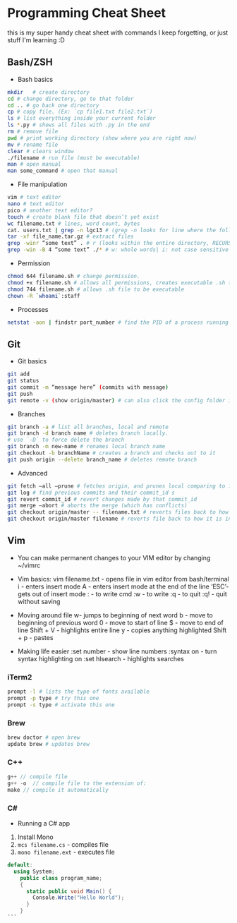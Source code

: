 # Programming Cheat Sheet

this is my super handy cheat sheet with commands I keep forgetting, or just stuff I'm learning :D

## Bash/ZSH

- Bash basics
```sh
mkdir	# create directory
cd # change directory, go to that folder
cd .. # go back one directory
cp # copy file. (Ex: `cp file1.txt file2.txt`)
ls # list everything inside your current folder
ls *.py # shows all files with .py in the end
rm # remove file
pwd	# print working directory (show where you are right now)
mv # rename file
clear # clears window
./filename # run file (must be executable)
man # open manual
man some_command # open that manual
```

- File manipulation
```sh
vim # text editor
nano # text editor
pico # another text editor?
touch # create blank file that doesn’t yet exist
wc filename.txt # lines, word count, bytes
cat. users.txt | grep -n lgc13 # (grep -n looks for line where the following word is at)
tar -xf file_name.tar.gz # extract files
grep -winr “some text” . # r (looks within the entire directory, RECURSIVELY)
grep -win -B 4 “some text” ./* # w: whole words| i: not case sensitive| n: line number | B 4: shows 4 lines before text is found
```

- Permission
```sh
chmod 644 filename.sh # change permission.
chmod +x filename.sh # allows all permissions, creates executable .sh file
chmod 744 filename.sh # allows .sh file to be executable
chown -R `whoami`:staff
```

- Processes
```sh
netstat -aon | findstr port_number # find the PID of a process running on port_number
```

## Git

- Git basics
```sh
git add
git status
git commit -m “message here” (commits with message)
git push
git remote -v (show origin/master) # can also click the config folder in .git folder

```

- Branches
```sh
git branch -a # list all branches, local and remote
git branch -d branch name # deletes branch locally.
# use `-D` to force delete the branch
git branch -m new-name # renames local branch name
git checkout -b branchName # creates a branch and checks out to it
git push origin --delete branch_name # deletes remote branch
```

- Advanced

```sh
git fetch —all —prune # fetches origin, and prunes local comparing to it
git log # find previous commits and their commit_id s
git revert commit_id # revert changes made by that commit_id
git merge —abort # aborts the merge (which has conflicts)
git checkout origin/master -- filename.txt # reverts files back to how it is in that branch (origin/master in this case)
git checkout origin/master filename # reverts file back to how it is in master
```

## Vim

- You can make permanent changes to your VIM editor by changing ~/vimrc

- Vim basics:
vim filename.txt - opens file in vim editor from bash/terminal
i	- enters insert mode
A	- enters insert mode at the end of the line
‘ESC’- gets out of insert mode
: - to write cmd
:w - to write
:q - to quit
:q! - quit without saving

- Moving around file
​w- jumps to beginning of next word
b	- move to beginning of previous word
0	- move to start of line
$	- move to end of line
Shift + V - highlights entire line
y	- copies anything highlighted
Shift + p - pastes

- Making life easier
:set number - show line numbers
:syntax on - turn syntax highlighting on
:set hlsearch - highlights searches


### iTerm2

```sh
prompt -l # lists the type of fonts available
prompt -p type # try this one
prompt -s type # activate this one
````

### Brew

```sh
brew doctor # open brew
update brew # updates brew
```

### C++

```c++
g++ // compile file
g++ -o	// compile file to the extension of:
make // compile it automatically
```

### C#

- Running a C# app

1. Install Mono
2. `mcs filename.cs` - compiles file
3. `mono filename.ext` - executes file

```c#
default:
  using System;
    public class program_name;
    {
      static public void Main() {
        Console.Write("Hello World");
      }
    }
```​
